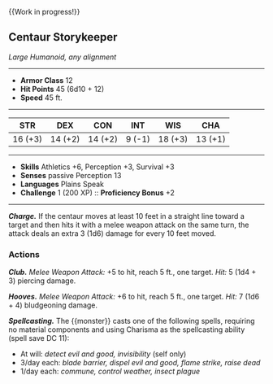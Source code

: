 {{Work in progress!}}

## Centaur Storykeeper
*Large Humanoid, any alignment*
___
- **Armor Class** 12
- **Hit Points** 45 (6d10 + 12)
- **Speed** 45 ft.
___
|STR|DEX|CON|INT|WIS|CHA|
|:---:|:---:|:---:|:---:|:---:|:---:|
|16 (+3)|14 (+2)|14 (+2)|9 (-1)|18 (+3)|13 (+1)|
___
- **Skills** Athletics +6, Perception +3, Survival +3
- **Senses** passive Perception 13
- **Languages** Plains Speak
- **Challenge** 1 (200 XP) :: **Proficiency Bonus**  +2
___
***Charge.*** If the centaur moves at least 10 feet in a straight line toward a target and then hits it with a melee weapon attack on the same turn, the attack deals an extra 3 (1d6) damage for every 10 feet moved.

### Actions
***Club.*** _Melee Weapon Attack:_ +5 to hit, reach 5 ft., one target. _Hit:_ 5 (1d4 + 3) piercing damage.

***Hooves.*** _Melee Weapon Attack:_ +6 to hit, reach 5 ft., one target. _Hit:_ 7 (1d6 + 4) bludgeoning damage.

***Spellcasting.*** The {{monster}} casts one of the following spells, requiring no material components and using Charisma as the spellcasting ability (spell save DC 11):<br>
- At will: _detect evil and good, invisibility_ (self only)<br>
- 3/day each: _blade barrier, dispel evil and good, flame strike, raise dead_<br>
- 1/day each: _commune, control weather, insect plague_
